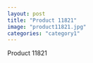 ```yaml
---
layout: post
title: "Product 11821"
image: "product11821.jpg"
categories: "category1"
---
```

Product 11821
